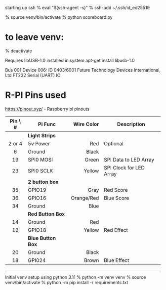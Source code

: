 starting up ssh
% eval "$(ssh-agent -s)"
% ssh-add ~/.ssh/id_ed25519


% source venv/bin/activate
% python scoreboard.py
# to leave venv:
% deactivate

Requires libUSB-1.0 installed in system
apt-get install libusb-1.0

Bus 001 Device 006: ID 0403:6001 Future Technology Devices International, Ltd FT232 Serial (UART) IC


# R-PI Pins used
https://pinout.xyz/ - Raspberry pi pinouts

|Pin \ #| Pi Func    | Wire Color | Description |
|:----:|------------|-----------:|-------------|
|| **Light Strips** |||
|2 or 4| 5v Power   | Red        | Optional    |
| 6    | Ground     | Black      | |
| 19   | SPI0 MOSI  | Green      | SPI Data to LED Array|
| 23   | SPI0 SCLK  | Yellow     | SPI Clock for LED Array|
|| **2 button box** |||
| 35   | GPIO19     | Gray       | Red Score|
| 36   | GPIO16     | Orange/Red | Blue Score|
| 34   | Ground     | Blue       | |
|| **Red Button Box** |||
| 14   | Ground     | Red        | |
| 12   | GPIO18     | Yellow     | Red Effect|
|| **Blue Button Box** |||
| 20   | Ground     | Black      | |
| 18   | GPI024     | Brown      | Blue Effect|


---
Initial venv setup using python 3.11
% python -m venv venv 
% source venv/bin/activate
% python -m pip install -r requirements.txt
